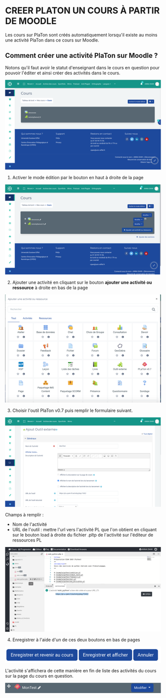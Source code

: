   # CREER PLATON UN COURS À PARTIR DE MOODLE
  
  Les cours sur PlaTon sont créés automatiquement lorsqu'il existe au moins une activité PlaTon dans ce cours sur Moodle.
  
  ## Comment créer une activité PlaTon sur Moodle ?
  
  Notons qu'il faut avoir le statut d'enseignant dans le cours en question pour pouvoir l'éditer et ainsi créer des activités dans le cours. 
  
 
 ![Interface cours sur Moodle](images/CoursMoodle.png)
 
 
 1. Activer le mode édition par le bouton en haut à droite de la page

 
 ![Interface cours sur Moodle en mode édition](images/edition_mode.png)
 

2. Ajouter une activité en cliquant sur le bouton **ajouter une activité ou ressource** à droite en bas de la page
 

 ![Interface cours sur Moodle en mode édition](images/add_activity.png)
 
 
3. Choisir l'outil PlaTon v0.7 puis remplir le formulaire suivant. 


 ![Interface cours sur Moodle en mode édition](images/create_activity_form.png)
 
 
Champs à remplir : 
  - Nom de l'activité 
  - URL de l'outil : mettre l'url vers l'activité PL que l'on obtient en cliquant sur le bouton load à droite du fichier .pltp de l'activité sur l'éditeur de ressources PL 
  
  
 ![Interface cours sur Moodle en mode édition](images/get_activity_link.png)
 

4. Enregistrer à l'aide d'un de ces deux boutons en bas de pages


![Interface cours sur Moodle en mode édition](images/save_buttons.png)


L'activité s'affichera de cette manière en fin de liste des activités du cours sur la page du cours en question. 


 ![Interface cours sur Moodle en mode édition](images/activity_display.png)
